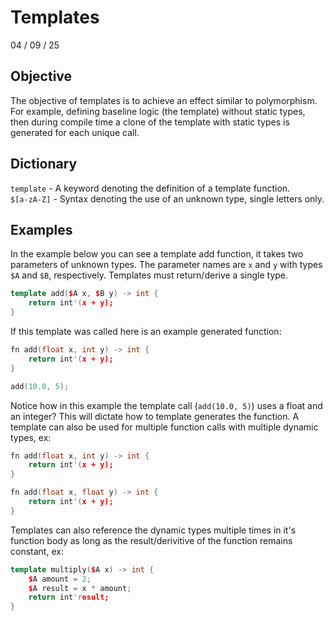 # Templates

04 / 09 / 25

## Objective

The objective of templates is to achieve an effect similar to polymorphism.
For example, defining baseline logic (the template) without static types, then
during compile time a clone of the template with static types is generated
for each unique call.

## Dictionary

`template` - A keyword denoting the definition of a template function.  
`$[a-zA-Z]` - Syntax denoting the use of an unknown type, single letters only.

## Examples

In the example below you can see a template add function, it takes two parameters
of unknown types. The parameter names are `x` and `y` with types `$A` and `$B`,
respectively. Templates must return/derive a single type.

```cpp
template add($A x, $B y) -> int {
	return int'(x + y);
}
```

If this template was called here is an example generated function:

```cpp
fn add(float x, int y) -> int {
	return int'(x + y);
}

add(10.0, 5);
```

Notice how in this example the template call (`add(10.0, 5)`) uses a float and an
integer? This will dictate how to template generates the function. A template can
also be used for multiple function calls with multiple dynamic types, ex:

```cpp
fn add(float x, int y) -> int {
	return int'(x + y);
}

fn add(float x, float y) -> int {
	return int'(x + y);
}
```

Templates can also reference the dynamic types multiple times in it's function
body as long as the result/derivitive of the function remains constant, ex:

```cpp
template multiply($A x) -> int {
	$A amount = 2;
	$A result = x * amount;
	return int'result;
}
